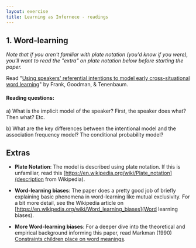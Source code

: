 ```yaml
---
layout: exercise
title: Learning as Infernece - readings
---
```


## 1. Word-learning

*Note that if you aren't familiar with plate notation (you'd know if you were), you'll want to read the "extra" on plate notation below before starting the paper.*

Read "[Using speakers' referential intentions to model early cross-situational word learning](https://journals.sagepub.com/doi/pdf/10.1111/j.1467-9280.2009.02335.x?casa_token=d6XWPJFydQsAAAAA:jT9BMvSjSZtFbvQRhrBr_pAUdkMsb_lkHHpZyHJad1om08ddsksv7qR8snr1ySEOjUfUuRZDsEKo)" by Frank, Goodman, & Tenenbaum. 
 

#### Reading questions:

a) What is the implicit model of the speaker? First, the speaker does what? Then what? Etc.

b) What are the key differences between the intentional model and the association frequency model? The conditional probability model?

## Extras

* **Plate Notation**: The model is described using plate notation. If this is unfamiliar, read this [https://en.wikipedia.org/wiki/Plate_notation](description from Wikipedia).

* **Word-learning biases**: The paper does a pretty good job of briefly explaining basic phenomena in word-learning like mutual exclusivity. For a bit more detail, see the Wikipedia article on [https://en.wikipedia.org/wiki/Word_learning_biases](Word learning biases).

* **More Word-learning biases**: For a deeper dive into the theoretical and empirical background informing this paper, read Markman (1990) [Constraints children place on word meanings](https://onlinelibrary.wiley.com/doi/pdf/10.1207/s15516709cog1401_4).